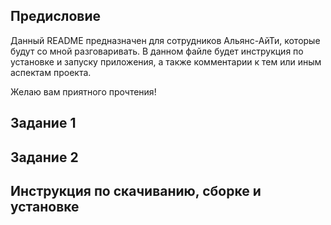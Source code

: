 ## Предисловие

Данный README предназначен для сотрудников Альянс-АйТи, которые будут со мной разговаривать.
В данном файле будет инструкция по установке и запуску приложения, а также комментарии к тем или иным аспектам проекта.

Желаю вам приятного прочтения!

## Задание 1

## Задание 2

## Инструкция по скачиванию, сборке и установке